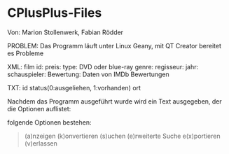 # CPlusPlus-Files
Von: Marion Stollenwerk, Fabian Rödder

PROBLEM: Das Programm läuft unter Linux Geany, mit QT Creator bereitet es Probleme

XML: 
film id:
preis:
type: DVD oder blue-ray
genre:
regisseur:
jahr:
schauspieler:
Bewertung: Daten von IMDb Bewertungen


TXT: 
id   status(0:ausgeliehen, 1:vorhanden)   ort

Nachdem das Programm ausgeführt wurde wird ein Text ausgegeben, der die Optionen auflistet:

 folgende Optionen bestehen:
 > (a)nzeigen
 > (k)onvertieren
 > (s)uchen
 > (e)rweiterte Suche
 >e(x)portieren
 > (v)erlassen




